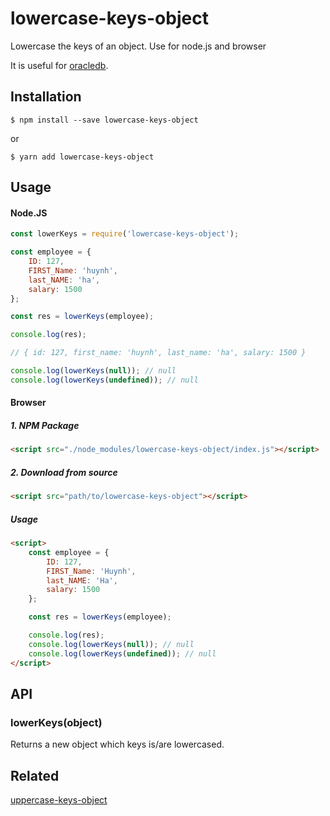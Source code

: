 # lowercase-keys-object
Lowercase the keys of an object. Use for node.js and browser

It is useful for [oracledb](https://github.com/oracle/node-oracledb).


## Installation

`$ npm install --save lowercase-keys-object`

or

`$ yarn add lowercase-keys-object`


## Usage

#### Node.JS

```js
const lowerKeys = require('lowercase-keys-object');

const employee = {
	ID: 127,
	FIRST_Name: 'huynh',
	last_NAME: 'ha',
	salary: 1500
};

const res = lowerKeys(employee);

console.log(res);

// { id: 127, first_name: 'huynh', last_name: 'ha', salary: 1500 }

console.log(lowerKeys(null)); // null
console.log(lowerKeys(undefined)); // null
```

#### Browser
##### 1. NPM Package
```html
<script src="./node_modules/lowercase-keys-object/index.js"></script>
```
##### 2. Download from source
```html
<script src="path/to/lowercase-keys-object"></script>
```
##### Usage
```html
<script>
	const employee = {
		ID: 127,
		FIRST_Name: 'Huynh',
		last_NAME: 'Ha',
		salary: 1500
	};

	const res = lowerKeys(employee);

	console.log(res);
	console.log(lowerKeys(null)); // null
	console.log(lowerKeys(undefined)); // null
</script>
```

## API

### lowerKeys(object)

Returns a new object which keys is/are lowercased.


## Related
[uppercase-keys-object](https://github.com/huynhsamha/uppercase-keys-object)
